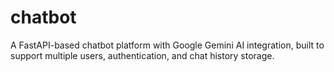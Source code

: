 # chatbot
A FastAPI-based chatbot platform with Google Gemini AI integration, built to support multiple users, authentication, and chat history storage.
